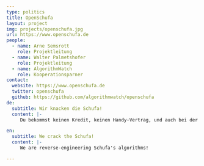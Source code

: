 ```yaml
---
type: politics
title: OpenSchufa
layout: project
img: projects/openschufa.jpg
url: https://www.openschufa.de
people:
  - name: Arne Semsrott
    role: Projektleitung
  - name: Walter Palmetshofer
    role: Projektleitung
  - name: AlgorithmWatch
    role: Kooperationsparner
contact:
  website: https://www.openschufa.de
  twitter: openschufa
  github: https://github.com/algorithmwatch/openschufa
de:
  subtitle: Wir knacken die Schufa!
  content: |-
     Du bekommst keinen Kredit, keinen Handy-Vertrag, und auch bei der Bewerbung um die schöne Wohnung ziehst Du dauernd den Kürzeren. Woran das liegt? An der SCHUFA natürlich! Wirklich? Benachteiligt die SCHUFA eine Gruppe von Menschen gegenüber einer anderen? Verstärkt sie Ungerechtigkeiten?

en:
  subtitle: We crack the Schufa!
  content: |-
     We are reverse-engineering Schufa's algorithms!

---
```

